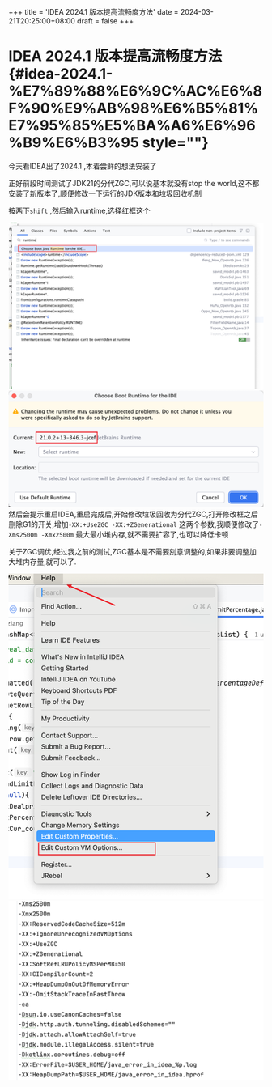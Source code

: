 +++
title = 'IDEA 2024.1 版本提高流畅度方法'
date = 2024-03-21T20:25:00+08:00
draft = false
+++
# IDEA 2024.1 版本提高流畅度方法 {#idea-2024.1-%E7%89%88%E6%9C%AC%E6%8F%90%E9%AB%98%E6%B5%81%E7%95%85%E5%BA%A6%E6%96%B9%E6%B3%95 style=""}

今天看IDEA出了2024.1 ,本着尝鲜的想法安装了

正好前段时间测试了JDK21的分代ZGC,可以说基本就没有stop the
world,这不都安装了新版本了,顺便修改一下运行的JDK版本和垃圾回收机制

按两下`shift`
,然后输入runtime,选择红框这个

![](f34b5267825663bced217b40b3bc677627733ac3.png)
![](e8e52b528c556c8ed1ee4c7135fc2b096ec06705.png)
然后会提示重启IDEA,重启完成后,开始修改垃圾回收为分代ZGC,打开修改框之后删除G1的开关,增加`-XX:+UseZGC -XX:+ZGenerational`
这两个参数,我顺便修改了`-Xms2500m -Xmx2500m` 最大最小堆内存,就不需要扩容了,也可以降低卡顿

关于ZGC调优,经过我之前的测试,ZGC基本是不需要刻意调整的,如果非要调整加大堆内存量,就可以了.

![](2495a98e5bfca9405f3570b81a45ce38542ad64a.png)
![](d03103c67f119b0dc01d2f86062b73636f859296.png)